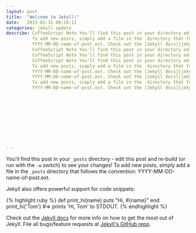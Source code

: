 ```yaml
---
layout: post
title:  "Welcome to Jekyll!"
date:   2015-03-31 09:19:11
categories: jekyll update
describe: CoffeeScript Note You'll find this post in your directory edit this post and re-build  to see your changes!
          To add new posts, simply add a file in the  directory that follows the convention  `_posts` (or run with the `-w` switch)
          YYYY-MM-DD-name-of-post.ext. Check out the [Jekyll docs][jekyll]CoffeeScript Note You'll find this post in your directory edit this post and re-build  to see your changes!
          CoffeeScript Note You'll find this post in your directory edit this post and re-build  to see your changes!
          CoffeeScript Note You'll find this post in your directory edit this post and re-build  to see your changes!
          CoffeeScript Note You'll find this post in your directory edit this post and re-build  to see your changes!
          To add new posts, simply add a file in the  directory that follows the convention  `_posts` (or run with the `-w` switch)
          YYYY-MM-DD-name-of-post.ext. Check out the [Jekyll docs][jekyll]   To add new posts, simply add a file in the  directory that follows the convention  `_posts` (or run with the `-w` switch)
          YYYY-MM-DD-name-of-post.ext. Check out the [Jekyll docs][jekyll]  To add new posts, simply add a file in the  directory that follows the convention  `_posts` (or run with the `-w` switch)
          To add new posts, simply add a file in the  directory that follows the convention  `_posts` (or run with the `-w` switch)
          YYYY-MM-DD-name-of-post.ext. Check out the [Jekyll docs][jekyll]CoffeeScript Note You'll find this post in your directory edit this post and re-build  to see your changes!
                                                                                    To add new posts, simply add a file in the  directory that follows the convention  `_posts` (or run with the `-w` switch)
                                                                                    YYYY-MM-DD-name-of-post.ext. Check out the [Jekyll docs][jekyll]CoffeeScript Note You'll find this post in your directory edit this post and re-build  to see your changes!
                                                                                    CoffeeScript Note You'll find this post in your directory edit this post and re-build  to see your changes!
                                                                                    CoffeeScript Note You'll find this post in your directory edit this post and re-build  to see your changes!
                                                                                    CoffeeScript Note You'll find this post in your directory edit this post and re-build  to see your changes!
                                                                                    To add new posts, simply add a file in the  directory that follows the convention  `_posts` (or run with the `-w` switch)
                                                                                    YYYY-MM-DD-name-of-post.ext. Check out the [Jekyll docs][jekyll]   To add new posts, simply add a file in the  directory that follows the convention  `_posts` (or run with the `-w` switch)
                                                                                    YYYY-MM-DD-name-of-post.ext. Check out the [Jekyll docs][jekyll]  To add new posts, simply add a file in the  directory that follows the convention  `_posts` (or run with the `-w` switch)
                                                                                    To add new posts, simply add a file in the  directory that follows the convention  `_posts` (or run with the `-w` switch)
                                                                                    YYYY-MM-DD-name-of-post.ext. Check out the [Jekyll docs][jekyll]
---
```


You'll find this post in your `_posts` directory - edit this post and re-build (or run with the `-w` switch) to see your changes!
To add new posts, simply add a file in the `_posts` directory that follows the convention: YYYY-MM-DD-name-of-post.ext.

Jekyll also offers powerful support for code snippets:

{% highlight ruby %}
def print_hi(name)
  puts "Hi, #{name}"
end
print_hi('Tom')
#=> prints 'Hi, Tom' to STDOUT.
{% endhighlight %}

Check out the [Jekyll docs][jekyll] for more info on how to get the most out of Jekyll. File all bugs/feature requests at [Jekyll's GitHub repo][jekyll-gh].

[jekyll-gh]: https://github.com/mojombo/jekyll
[jekyll]:    http://jekyllrb.com
